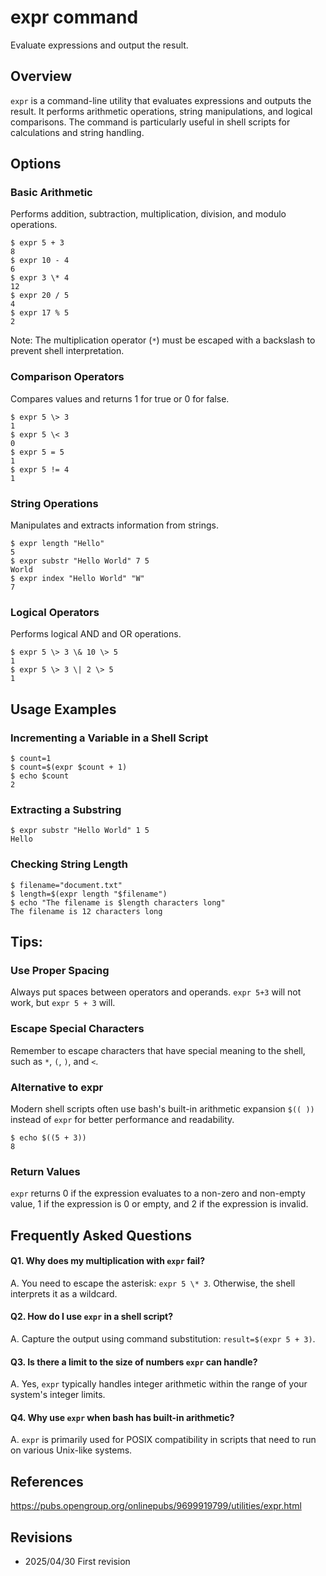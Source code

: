 # expr command

Evaluate expressions and output the result.

## Overview

`expr` is a command-line utility that evaluates expressions and outputs the result. It performs arithmetic operations, string manipulations, and logical comparisons. The command is particularly useful in shell scripts for calculations and string handling.

## Options

### **Basic Arithmetic**

Performs addition, subtraction, multiplication, division, and modulo operations.

```console
$ expr 5 + 3
8
$ expr 10 - 4
6
$ expr 3 \* 4
12
$ expr 20 / 5
4
$ expr 17 % 5
2
```

Note: The multiplication operator (`*`) must be escaped with a backslash to prevent shell interpretation.

### **Comparison Operators**

Compares values and returns 1 for true or 0 for false.

```console
$ expr 5 \> 3
1
$ expr 5 \< 3
0
$ expr 5 = 5
1
$ expr 5 != 4
1
```

### **String Operations**

Manipulates and extracts information from strings.

```console
$ expr length "Hello"
5
$ expr substr "Hello World" 7 5
World
$ expr index "Hello World" "W"
7
```

### **Logical Operators**

Performs logical AND and OR operations.

```console
$ expr 5 \> 3 \& 10 \> 5
1
$ expr 5 \> 3 \| 2 \> 5
1
```

## Usage Examples

### Incrementing a Variable in a Shell Script

```console
$ count=1
$ count=$(expr $count + 1)
$ echo $count
2
```

### Extracting a Substring

```console
$ expr substr "Hello World" 1 5
Hello
```

### Checking String Length

```console
$ filename="document.txt"
$ length=$(expr length "$filename")
$ echo "The filename is $length characters long"
The filename is 12 characters long
```

## Tips:

### Use Proper Spacing

Always put spaces between operators and operands. `expr 5+3` will not work, but `expr 5 + 3` will.

### Escape Special Characters

Remember to escape characters that have special meaning to the shell, such as `*`, `(`, `)`, and `<`.

### Alternative to expr

Modern shell scripts often use bash's built-in arithmetic expansion `$(( ))` instead of `expr` for better performance and readability.

```console
$ echo $((5 + 3))
8
```

### Return Values

`expr` returns 0 if the expression evaluates to a non-zero and non-empty value, 1 if the expression is 0 or empty, and 2 if the expression is invalid.

## Frequently Asked Questions

#### Q1. Why does my multiplication with `expr` fail?
A. You need to escape the asterisk: `expr 5 \* 3`. Otherwise, the shell interprets it as a wildcard.

#### Q2. How do I use `expr` in a shell script?
A. Capture the output using command substitution: `result=$(expr 5 + 3)`.

#### Q3. Is there a limit to the size of numbers `expr` can handle?
A. Yes, `expr` typically handles integer arithmetic within the range of your system's integer limits.

#### Q4. Why use `expr` when bash has built-in arithmetic?
A. `expr` is primarily used for POSIX compatibility in scripts that need to run on various Unix-like systems.

## References

https://pubs.opengroup.org/onlinepubs/9699919799/utilities/expr.html

## Revisions

- 2025/04/30 First revision